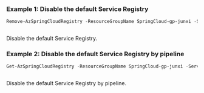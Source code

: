 ### Example 1: Disable the default Service Registry
```powershell
Remove-AzSpringCloudRegistry -ResourceGroupName SpringCloud-gp-junxi -ServiceName springcloud-service -Name default
```

```output
```

Disable the default Service Registry.

### Example 2: Disable the default Service Registry by pipeline
```powershell
Get-AzSpringCloudRegistry -ResourceGroupName SpringCloud-gp-junxi -ServiceName springcloud-service -Name default | Remove-AzSpringCloudRegistry
```

```output
```

Disable the default Service Registry by pipeline.
